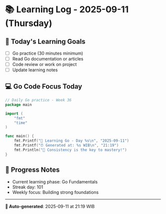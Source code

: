 # 📚 Learning Log - 2025-09-11 (Thursday)

## 🎯 Today's Learning Goals
- [ ] Go practice (30 minutes minimum)
- [ ] Read Go documentation or articles
- [ ] Code review or work on project
- [ ] Update learning notes

## 💻 Go Code Focus Today
```go
// Daily Go practice - Week 36
package main

import (
    "fmt"
    "time"
)

func main() {
    fmt.Printf("🚀 Learning Go - Day %s\n", "2025-09-11")
    fmt.Printf("⏰ Generated at: %s WIB\n", "21:19")
    fmt.Println("💪 Consistency is the key to mastery!")
}
```

## 🌟 Progress Notes
- Current learning phase: Go Fundamentals
- Streak day: 101
- Weekly focus: Building strong foundations

---
**🤖 Auto-generated**: 2025-09-11 at 21:19 WIB
